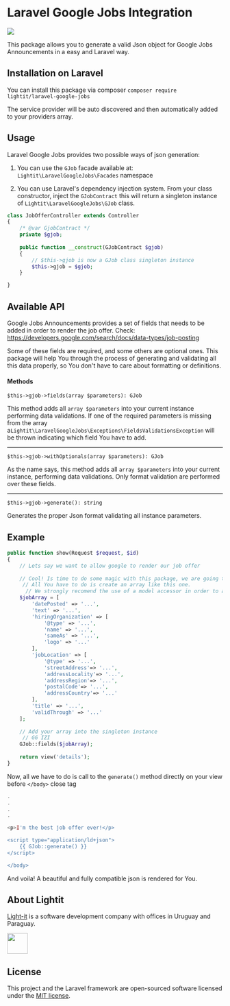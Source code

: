 # Laravel Google Jobs Integration
![](https://travis-ci.com/Light-it-labs/laravel_google_jobs.svg?branch=master)

This package allows you to generate a valid Json object for Google Jobs Announcements in a easy and Laravel way.

## Installation on Laravel
You can install this package via composer
`composer require lightit/laravel-google-jobs`

The service provider will be auto discovered and then automatically added to your providers array.

## Usage
Laravel Google Jobs provides two possible ways of json generation:

1) You can use the `GJob` facade available at:
`Lightit\LaravelGoogleJobs\Facades` namespace

2) You can use Laravel's dependency injection system. From your class constructor, inject the `GJobContract` this will return a singleton instance
of `Lightit\LaravelGoogleJobs\GJob` class.

```php
class JobOfferController extends Controller 
{
    /* @var GjobContract */
    private $gjob;
    
    public function __construct(GJobContract $gjob) 
    {
        // $this->gjob is now a GJob class singleton instance 
        $this->gjob = $gjob;
    }

}
```

## Available API
Google Jobs Announcements provides a set of fields that needs to be added in order to render the job offer. Check: https://developers.google.com/search/docs/data-types/job-posting

Some of these fields are required, and some others are optional ones. This package will help You through the 
process of generating and validating all this data properly, so You don't have to care about formatting or definitions.

#### Methods
`$this->gjob->fields(array $parameters): GJob` 

This method adds all `array $parameters` into your current instance performing data validations.
If one of the required parameters is missing from the array a`Lightit\LaravelGoogleJobs\Exceptions\FieldsValidationsException` will be thrown indicating which field You have to add.
 
-----

`$this->gjob->withOptionals(array $parameters): GJob` 

As the name says, this method adds all `array $parameters` into your current instance, performing data validations. Only format validation are performed over these fields.


-----

`$this->gjob->generate(): string` 

Generates the proper Json format validating all instance parameters.

## Example
```php
public function show(Request $request, $id)
{
    // Lets say we want to allow google to render our job offer
    
    // Cool! Is time to do some magic with this package, we are going to use the Facade for this example
     // All You have to do is create an array like this one. 
      // We strongly recomend the use of a model accessor in order to avoid duplicated code and provide one single source of truth for your job offer array representation 
    $jobArray = [
        'datePosted' => '...',
        'text' => '...',
        'hiringOrganization' => [
            '@type' => '...',
            'name' => '...',
            'sameAs' => '...',
            'logo' => '...'
        ],
        'jobLocation' => [
            '@type' => '...',
            'streetAddress'=> '...',
            'addressLocality'=> '...',
            'addressRegion'=> '...',
            'postalCode'=> '...',
            'addressCountry'=> '...'
        ],
        'title' => '...',
        'validThrough' => '...'
    ];
    
    // Add your array into the singleton instance
     // GG IZI
    GJob::fields($jobArray);
    
    return view('details');
}
```

Now, all we have to do is call to the `generate()` method directly on your view before `</body>` close tag

```php
.
.
.
.

<p>I'm the best job offer ever!</p>

<script type="application/ld+json">
    {{ GJob::generate() }}
</script>

</body>
```

And voila! A beautiful and fully compatible json is rendered for You. 
 
## About Lightit
[Light-it](https://lightit.io) is a software development company with offices in Uruguay and Paraguay. 

<img src="https://avatars1.githubusercontent.com/u/39625568?s=200&v=4" width="48">

## License
This project and the Laravel framework are open-sourced software licensed under the [MIT license](http://opensource.org/licenses/MIT).
